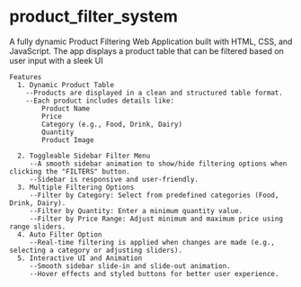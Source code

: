 # product_filter_system

A fully dynamic Product Filtering Web Application built with HTML, CSS, and JavaScript. The app displays a product table that can be filtered based on user input with a sleek UI 

    Features
      1. Dynamic Product Table
        --Products are displayed in a clean and structured table format.
        --Each product includes details like:
            Product Name
            Price
            Category (e.g., Food, Drink, Dairy)
            Quantity
            Product Image
            
      2. Toggleable Sidebar Filter Menu
         --A smooth sidebar animation to show/hide filtering options when clicking the "FILTERS" button.
         --Sidebar is responsive and user-friendly.
      3. Multiple Filtering Options
         --Filter by Category: Select from predefined categories (Food, Drink, Dairy).
         --Filter by Quantity: Enter a minimum quantity value.
         --Filter by Price Range: Adjust minimum and maximum price using range sliders.
      4. Auto Filter Option
         --Real-time filtering is applied when changes are made (e.g., selecting a category or adjusting sliders).
      5. Interactive UI and Animation
         --Smooth sidebar slide-in and slide-out animation.
         --Hover effects and styled buttons for better user experience.

